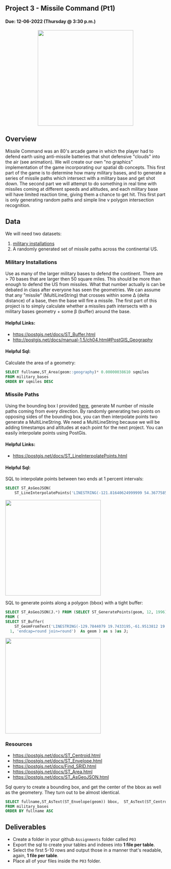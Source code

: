 ## Project 3 - Missile Command (Pt1)
#### Due: 12-06-2022 (Thursday @ 3:30 p.m.)

<center>
<img src="mc.gif" width="300">
</center>

## Overview

Missile Command was an 80's arcade game in which the player had to defend earth using anti-missile batteries that shot defensive "clouds" into the air (see animation). We will create our own "no graphics" implementation of the game incorporating our spatial db concepts. This first part of the game is to determine how many military bases, and to generate a series of missile paths which intersect with a military base and get shot down. The second part we will attempt to do something in real time with missiles coming at different speeds and altitudes, and each military base will have limited reaction time, giving them a chance to get hit. This first part is only generating random paths and simple line v polygon intersection recognition.

## Data 

We will need two datasets: 
1. [military installations](https://www2.census.gov/geo/tiger/TIGER2021/MIL/tl_2021_us_mil.zip)
2. A randomly generated set of missile paths across the continental US.

### Military Installations

Use as many of the larger military bases to defend the continent. There are > 70 bases that are larger then 50 square miles. This should be more than enough to defend the US from missiles. What that number actually is can be debated in class after everyone has seen the geometries.  We can assume that any "missile" (MultiLineString) that crosses within some Δ (delta distance) of a base, then the base will fire a missile. The first part of this project is to simply calculate whether a missiles path intersects with a military bases geometry + some β (buffer) around the base. 

#### Helpful Links: 
- https://postgis.net/docs/ST_Buffer.html
- http://postgis.net/docs/manual-1.5/ch04.html#PostGIS_Geography


#### Helpful Sql: 
 
Calculate the area of a geometry:
```sql
SELECT fullname,ST_Area(geom::geography)* 0.00000038610 sqmiles 
FROM military_bases
ORDER BY sqmiles DESC
```

### Missile Paths

Using the bounding box I provided [here](us_bbox.geojson), generate M number of missile paths coming from every direction. By randomly generating two points on opposing sides of the bounding box, you can then interpolate points two generate a MultiLineString. We need a MultiLineString because we will be adding timestamps and altitudes at each point for the next project.  You can easily interpolate points using PostGis. 

#### Helpful Links:

- https://postgis.net/docs/ST_LineInterpolatePoints.html

#### Helpful Sql:

SQL to interpolate points between two ends at 1 percent intervals:
```sql
SELECT ST_AsGeoJSON(
    ST_LineInterpolatePoints('LINESTRING(-121.81640624999999 54.36775852406841,-86.396484375 19.72534224805787)', 0.01))
```

<img src="multipoint.png" width="300">

SQL to generate points along a polygon (bbox) with a tight buffer:
```sql
SELECT ST_AsGeoJSON(J.*) FROM (SELECT ST_GeneratePoints(geom, 12, 1996) 
FROM (
SELECT ST_Buffer(
	ST_GeomFromText('LINESTRING(-129.7844079 19.7433195,-61.9513812 19.7433195 , -61.9513812 54.3457868,-129.7844079 54.3457868)'),
  1, 'endcap=round join=round')  As geom ) as s )as J;
  ```

  <img src="randompointpoly.png" width="300">

### Resources

- https://postgis.net/docs/ST_Centroid.html
- https://postgis.net/docs/ST_Envelope.html
- https://postgis.net/docs/Find_SRID.html
- https://postgis.net/docs/ST_Area.html
- https://postgis.net/docs/ST_AsGeoJSON.html

Sql query to create a bounding box, and get the center of the bbox as well as the geometery.
They turn out to be almost identical.
```sql
SELECT fullname,ST_AsText(ST_Envelope(geom)) bbox,  ST_AsText(ST_Centroid(ST_Envelope(geom))) bboxcenter,  ST_AsText(ST_Centroid(geom)) center
FROM military_bases
ORDER BY fullname ASC
```


## Deliverables

- Create a folder in your github `Assignments` folder called `P03`
- Export the sql to create your tables and indexes into **1 file per table**.
- Select the first 5-10 rows and output those in a manner that's readable, again, **1 file per table**.
- Place all of your files inside the `P03` folder. 
  

